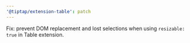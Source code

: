 ```yaml
---
'@tiptap/extension-table': patch
---
```


Fix: prevent DOM replacement and lost selections when using `resizable: true` in Table extension.